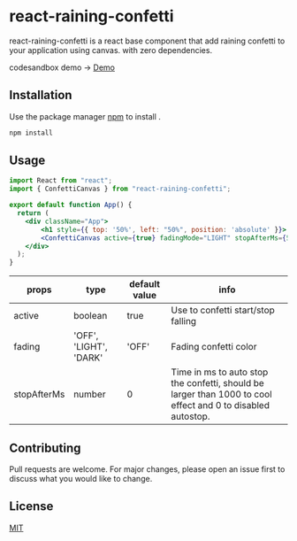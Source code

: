 # react-raining-confetti

react-raining-confetti is a react base component that add raining confetti to your application using canvas. with zero dependencies.

codesandbox demo -> [Demo]()
## Installation

Use the package manager [npm]() to install .

```bash
npm install 
```

## Usage

```jsx
import React from "react";
import { ConfettiCanvas } from "react-raining-confetti";

export default function App() {
  return (
    <div className="App">
        <h1 style={{ top: '50%', left: "50%", position: 'absolute' }}> It's confetti time!!! </h1>
        <ConfettiCanvas active={true} fadingMode="LIGHT" stopAfterMs={5000} />
    </div>
  );
}
```

props| type | default value| info
--- | --- | --- | ---
active | boolean | true | Use to confetti start/stop falling
fading | 'OFF', 'LIGHT', 'DARK' | 'OFF' | Fading confetti color
stopAfterMs | number | 0 | Time in ms to auto stop the confetti, should be larger than 1000 to cool effect and 0 to disabled autostop.

## Contributing
Pull requests are welcome. For major changes, please open an issue first to discuss what you would like to change.


## License
[MIT](https://choosealicense.com/licenses/mit/)